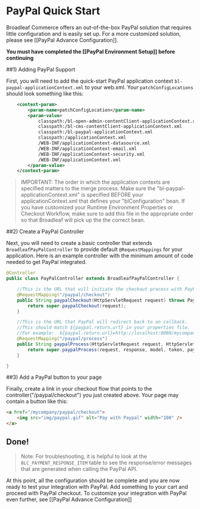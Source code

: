 # PayPal Quick Start

Broadleaf Commerce offers an out-of-the-box PayPal solution that requires little configuration and is easily set up. For a more customized solution, please see [[PayPal Advance Configuration]].

**You must have completed the [[PayPal Environment Setup]] before continuing**

##1) Adding PayPal Support

First, you will need to add the quick-start PayPal application context `bl-paypal-applicationContext.xml` to your web.xml.
Your `patchConfigLocations` should look something like this:

```xml
    <context-param>
        <param-name>patchConfigLocation</param-name>
        <param-value>
            classpath:/bl-open-admin-contentClient-applicationContext.xml
            classpath:/bl-cms-contentClient-applicationContext.xml
            classpath:/bl-paypal-applicationContext.xml
            classpath:/applicationContext.xml
            /WEB-INF/applicationContext-datasource.xml
            /WEB-INF/applicationContext-email.xml
            /WEB-INF/applicationContext-security.xml
            /WEB-INF/applicationContext.xml
        </param-value>
    </context-param>
```

> IMPORTANT: The order in which the application contexts are specified matters to the merge process. Make sure the "bl-paypal-applicationContext.xml" is specified BEFORE your applicationContext.xml that defines your "blConfiguration" bean. If you have customized your Runtime Environment Properties or Checkout Workflow, make sure to add this file in the appropriate order so that Broadleaf will pick up the the correct bean.

##2) Create a PayPal Controller

Next, you will need to create a basic controller that extends `BroadleafPayPalController` to provide default `@RequestMappings` for your application.
Here is an example controller with the minimum amount of code needed to get PayPal integrated.

```java
@Controller
public class PayPalController extends BroadleafPayPalController {

    //This is the URL that will initiate the checkout process with PayPal.
    @RequestMapping("/paypal/checkout")
    public String paypalCheckout(HttpServletRequest request) throws PaymentException {
        return super.paypalCheckout(request);
    }

    //This is the URL that PayPal will redirect back to on callback.
    //This should match ${paypal.return.url} in your properties file.
    //For example:  ${paypal.return.url}=http://localhost:8080/mycompany/paypal/process
    @RequestMapping("/paypal/process")
    public String paypalProcess(HttpServletRequest request, HttpServletResponse response, Model model, @RequestParam String token, @RequestParam("PayerID") String payerID) throws CheckoutException, PricingException {
        return super.paypalProcess(request, response, model, token, payerID);
    }

}
```

##3) Add a PayPal button to your page

Finally, create a link in your checkout flow that points to the controller("/paypal/checkout") you just created above.
Your page may contain a button like this:

```html
<a href="/mycompany/paypal/checkout">
    <img src="img/paypal.gif" alt="Pay with Paypal" width="100" />
</a>
```

## Done!
> Note: For troubleshooting, it is helpful to look at the `BLC_PAYMENT_RESPONSE_ITEM` table to see the response/error messages that are generated when calling the PayPal API.

At this point, all the configuration should be complete and you are now ready to test your integration with PayPal. Add something to your cart and proceed with PayPal checkout.
To customize your integration with PayPal even further, see [[PayPal Advance Configuration]] 
